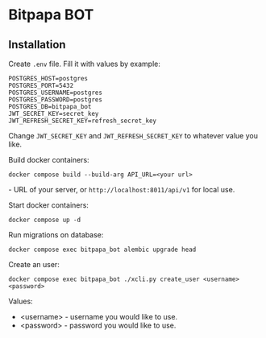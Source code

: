 # Bitpapa BOT

## Installation 

Create `.env` file. Fill it with values by example:
```
POSTGRES_HOST=postgres
POSTGRES_PORT=5432
POSTGRES_USERNAME=postgres
POSTGRES_PASSWORD=postgres
POSTGRES_DB=bitpapa_bot
JWT_SECRET_KEY=secret_key
JWT_REFRESH_SECRET_KEY=refresh_secret_key
```

Change `JWT_SECRET_KEY` and `JWT_REFRESH_SECRET_KEY` to whatever value you like.

Build docker containers:
```
docker compose build --build-arg API_URL=<your url>
```
<your url> - URL of your server, or `http://localhost:8011/api/v1` for local use.

Start docker containers:
```
docker compose up -d
```

Run migrations on database:
```
docker compose exec bitpapa_bot alembic upgrade head
```

Create an user:
```
docker compose exec bitpapa_bot ./xcli.py create_user <username> <password>
```

Values:
- \<username> - username you would like to use.
- \<password> - password you would like to use.
